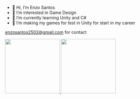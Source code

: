 - 👋 Hi, I’m Enzo Santos
- 👀 I’m interested in Game Design
- 🌱 I’m currently learning Unity and C#
- 💞️ I’m making my games for test in Unity for start in my career

enzosantos2502@gmail.com for contact

<div>
  <a href="https://github.com/EnzoMSantos">
  <img height="180em" src="https.github-readme-stats.vercel.app/api?username=EnzoMSantos&show_icons=true&theme=dracula&iclude_all_commits=true&count_private=true"/>
  <img height="180em" src="https.github-readme-stats.vercel.app/api/top-langs/?username=EnzoMSantos&layout=compact&langs_count=16&theme=dracula"/>
</div>
